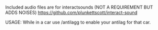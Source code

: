Included audio files are for interactsounds (NOT A REQUIREMENT BUT ADDS NOISES) https://github.com/plunkettscott/interact-sound


USAGE: While in a car use /antilagg to enable your antilag for that car.
